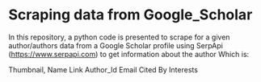 # Scraping data from Google_Scholar

In this repository, a python code is presented to scrape for a given author/authors data from a Google Scholar profile  using SerpApi (https://www.serpapi.com) to get information about the author Which is:

Thumbnail,
 Name 
Link
 Author_Id
 Email
 Cited By
Interests
